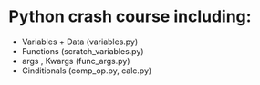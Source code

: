 # Python crash course including: 
- Variables + Data (variables.py)
- Functions (scratch_variables.py)
- args , Kwargs (func_args.py)
- Cinditionals (comp_op.py, calc.py)
